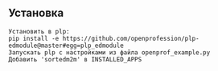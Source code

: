 ## Установка

    Установить в plp:
    pip install -e https://github.com/openprofession/plp-edmodule@master#egg=plp_edmodule
    Запускать plp с настройками из файла openprof_example.py
    Добавить 'sortedm2m' в INSTALLED_APPS
 
